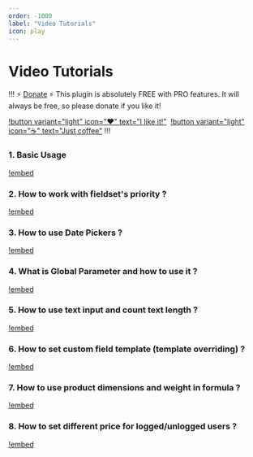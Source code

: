 ```yaml
---
order: -1000
label: "Video Tutorials"
icon: play
---
```

# Video Tutorials
!!! :zap: [Donate](https://www.paypal.com/donate/?hosted_button_id=5DNZK72H5YCBY) :zap:
This plugin is absolutely FREE with PRO features. It will always be free, so please donate if you like it!

[!button variant="light" icon=":heart:" text="I like it!"](https://www.paypal.com/donate/?hosted_button_id=5DNZK72H5YCBY)&nbsp;
[!button variant="light" icon=":coffee:" text="Just coffee"](https://www.buymeacoffee.com/piatkowski)
!!!
### 1. Basic Usage
[!embed](https://youtu.be/Jrc1dXof_pw)
### 2. How to work with fieldset's priority ?
[!embed](https://youtu.be/NjaNj3fI1FY)
### 3. How to use Date Pickers ?
[!embed](https://youtu.be/NTkMmBjPS-M)
### 4. What is Global Parameter and how to use it ?
[!embed](https://youtu.be/nurjcO_B3Ww)
### 5. How to use text input and count text length ?
[!embed](https://youtu.be/rTeHFh8ooeI)
### 6. How to set custom field template (template overriding) ?
[!embed](https://youtu.be/HyKn-JgcHqc)
### 7. How to use product dimensions and weight in formula ?
[!embed](https://youtu.be/M2t0yf8ocbk)
### 8. How to set different price for logged/unlogged users ?
[!embed](https://youtu.be/MFmxifI4tW4)